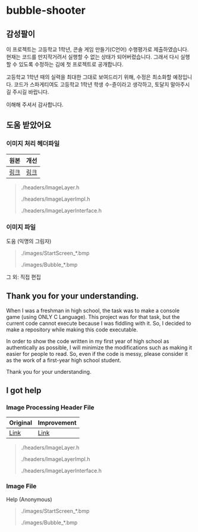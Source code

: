 # bubble-shooter

## 감성팔이
이 프로젝트는 고등학교 1학년, 콘솔 게임 만들기(C언어) 수행평가로 제출하였습니다.
현재는 코드를 만지작거려서 실행할 수 없는 상태가 되어버렸습니다.
그래서 다시 실행할 수 있도록 수정하는 김에 첫 프로젝트로 공개합니다.

고등학교 1학년 때의 실력을 최대한 그대로 보여드리기 위해, 수정은 최소화할 예정입니다.
코드가 스파게티여도 고등학교 1학년 학생 수-쥰이라고 생각하고, 토달지 말아주시길 주시길 바랍니다.

이해해 주셔서 감사합니다.

## 도움 받았어요
### 이미지 처리 헤더파일
|원본|개선|
|---|---|
|[링크](https://github.com/MinSeungHyun/CodeTheCompany/tree/master/ConsoleGame/ImageUtils)|[링크](https://hdox.de/manylayer)|

 > ./headers/ImageLayer.h
 >
 > ./headers/ImageLayerImpl.h
 > 
 > ./headers/ImageLayerInterface.h

### 이미지 파일
도움 (익명의 그림자)
 > ./images/StartScreen_*.bmp
 >
 > ./images/Bubble_*.bmp

그 외: 직접 편집

## Thank you for your understanding.
When I was a freshman in high school, the task was to make a console game (using ONLY C Language).
This project was for that task, but the current code cannot execute because I was fiddling with it.
So, I decided to make a repository while making this code executable.

In order to show the code written in my first year of high school as authentically as possible,
I will minimize the modifications such as making it easier for people to read.
So, even if the code is messy, please consider it as the work of a first-year high school student.

Thank you for your understanding.

## I got help
### Image Processing Header File
|Original|Improvement|
|---|---|
|[Link](https://github.com/MinSeungHyun/CodeTheCompany/tree/master/ConsoleGame/ImageUtils)|[Link](https://hdox.de/manylayer)|
 > ./headers/ImageLayer.h
 >
 > ./headers/ImageLayerImpl.h
 > 
 > ./headers/ImageLayerInterface.h

### Image File
Help (Anonymous)
 > ./images/StartScreen_*.bmp
 >
 > ./images/Bubble_*.bmp